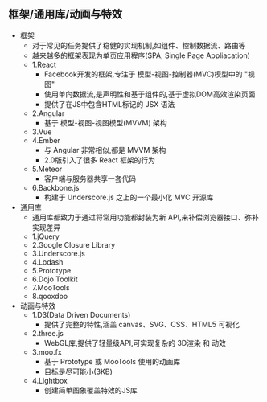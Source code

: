 ## 框架/通用库/动画与特效
- 框架
  - 对于常见的任务提供了稳健的实现机制,如组件、控制数据流、路由等
  - 越来越多的框架表现为单页应用程序(SPA, Single Page Appliacation)
  - 1.React
    - Facebook开发的框架,专注于 模型-视图-控制器(MVC)模型中的 "视图"
    - 使用单向数据流,是声明性和基于组件的,基于虚拟DOM高效渲染页面
    - 提供了在JS中包含HTML标记的 JSX 语法
  - 2.Angular
    - 基于 模型-视图-视图模型(MVVM) 架构
  - 3.Vue
  - 4.Ember
    - 与 Angular 非常相似,都是 MVVM 架构
    - 2.0版引入了很多 React 框架的行为
  - 5.Meteor
    - 客户端与服务器共享一套代码
  - 6.Backbone.js
    - 构建于 Underscore.js 之上的一个最小化 MVC 开源库
- 通用库
  - 通用库都致力于通过将常用功能都封装为新 API,来补偿浏览器接口、弥补实现差异
  - 1.jQuery
  - 2.Google Closure Library
  - 3.Underscore.js
  - 4.Lodash
  - 5.Prototype
  - 6.Dojo Toolkit
  - 7.MooTools
  - 8.qooxdoo
- 动画与特效
  - 1.D3(Data Driven Documents)
    - 提供了完整的特性,涵盖 canvas、SVG、CSS、HTML5 可视化
  - 2.three.js
    - WebGL库,提供了轻量级API,可实现复杂的 3D渲染 和 动效
  - 3.moo.fx
    - 基于 Prototype 或 MooTools 使用的动画库
    - 目标是尽可能小(3KB)
  - 4.Lightbox
    - 创建简单图象覆盖特效的JS库